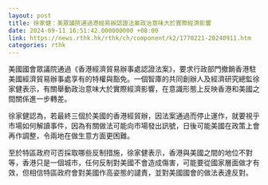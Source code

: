 ```yaml
---
layout: post
title: 徐家健：美眾議院通過港經易辦認證法案政治意味大於實際經濟影響
date: 2024-09-11 16:51:42.000000000 +08:00
link: https://news.rthk.hk/rthk/ch/component/k2/1770221-20240911.htm
categories: rthk
---
```


美國國會眾議院通過《香港經濟貿易辦事處認證法案》，要求行政部門撤銷香港駐美國經濟貿易辦事處享有的特權與豁免。一個智庫的共同創辦人及經濟研究總監徐家健表示，有關舉動政治意味大於實際經濟影響，在意識形態上反映香港和美國之間關係進一步轉差。

徐家健認為，若最終三個於美國的香港經貿辦，因法案通過而停止運作，就要視乎市場如何解讀事件，因為有關做法可能向市場發出訊號，日後可能美國在政策上會再作調整，令兩地在做生意方面更困難。

至於特區政府可否採取哪些反制措施，徐家健表示，香港與美國之間的地位不對等，香港只是一個城市，任何反制對美國不會造成傷害，可能要從國家層面做才有效，但相信特區政府會對美國作高姿態的譴責，並對美國國會的做法表達反對。
